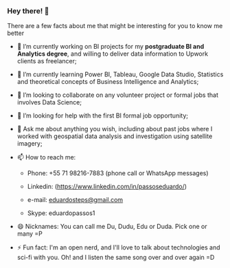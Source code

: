 ### Hey there! 👋
There are a few facts about me that might be interesting for you to know me better

- 🔭 I’m currently working on BI projects for my **postgraduate BI and Analytics degree**, and willing to deliver data information to Upwork clients as freelancer;

- 🌱 I’m currently learning Power BI, Tableau, Google Data Studio, Statistics and theoretical concepts of Business Intelligence and Analytics;

- 👯 I’m looking to collaborate on any volunteer project or formal jobs that involves Data Science;

- 🤔 I’m looking for help with the first BI formal job opportunity;

- 💬 Ask me about anything you wish, including about past jobs where I worked with geospatial data analysis and investigation using satellite imagery;

- 📫 How to reach me:

  * Phone: +55 71 98216-7883 (phone call or WhatsApp messages)
  
  * Linkedin: (https://www.linkedin.com/in/passoseduardo/)
  
  * e-mail: eduardosteps@gmail.com
  
  * Skype: eduardopassos1
    
- 😄 Nicknames: You can call me Du, Dudu, Edu or Duda. Pick one or many =P

- ⚡ Fun fact: I'm an open nerd, and I'll love to talk about technologies and sci-fi with you. Oh! and I listen the same song over and over again =D

